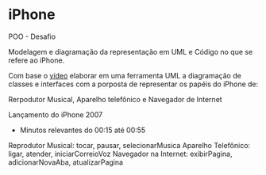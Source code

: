 # iPhone
POO - Desafio

Modelagem e diagramação da representação em UML e Código no que se refere ao iPhone.

Com base o [vídeo](https://www.youtube.com/watch?v=9ou608QQRq8) elaborar em uma ferramenta UML a diagramação de classes e interfaces com a porposta de representar os papéis do iPhone de:

Rerpodutor Musical, Aparelho telefônico e Navegador de Internet

Lançamento do iPhone 2007
- Minutos relevantes do 00:15 até 00:55

Reprodutor Musical: tocar, pausar, selecionarMusica
Aparelho Telefônico: ligar, atender, iniciarCorreioVoz
Navegador na Internet: exibirPagina, adicionarNovaAba, atualizarPagina

